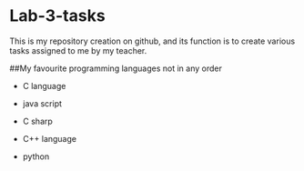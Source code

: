 # Lab-3-tasks
This is my repository creation on github, and its function is to create various tasks assigned to me by my teacher.


##My favourite programming languages not in any order
+ C language
* java script
- C sharp
+ C++ language
* python
